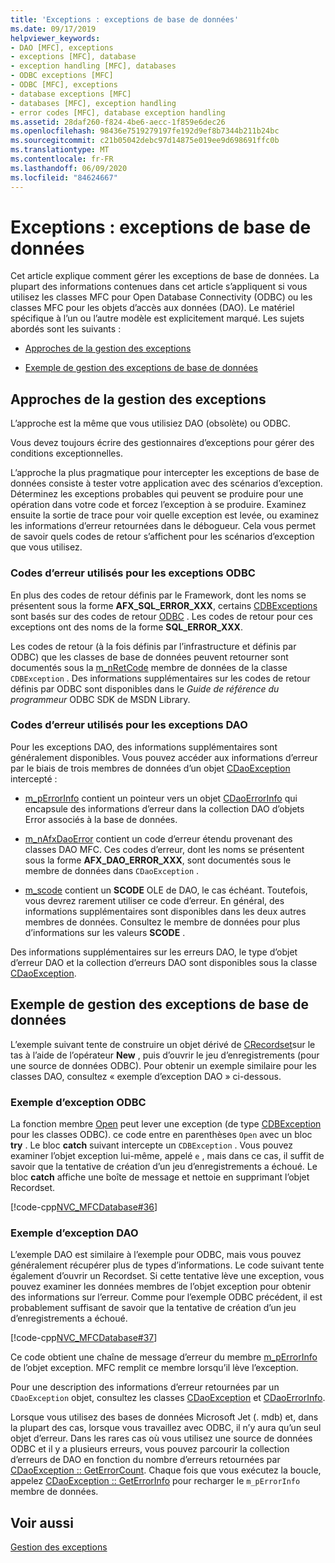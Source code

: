 ```yaml
---
title: 'Exceptions : exceptions de base de données'
ms.date: 09/17/2019
helpviewer_keywords:
- DAO [MFC], exceptions
- exceptions [MFC], database
- exception handling [MFC], databases
- ODBC exceptions [MFC]
- ODBC [MFC], exceptions
- database exceptions [MFC]
- databases [MFC], exception handling
- error codes [MFC], database exception handling
ms.assetid: 28daf260-f824-4be6-aecc-1f859e6dec26
ms.openlocfilehash: 98436e7519279197fe192d9ef8b7344b211b24bc
ms.sourcegitcommit: c21b05042debc97d14875e019ee9d698691ffc0b
ms.translationtype: MT
ms.contentlocale: fr-FR
ms.lasthandoff: 06/09/2020
ms.locfileid: "84624667"
---
```

# <a name="exceptions-database-exceptions"></a>Exceptions : exceptions de base de données

Cet article explique comment gérer les exceptions de base de données. La plupart des informations contenues dans cet article s’appliquent si vous utilisez les classes MFC pour Open Database Connectivity (ODBC) ou les classes MFC pour les objets d’accès aux données (DAO). Le matériel spécifique à l’un ou l’autre modèle est explicitement marqué. Les sujets abordés sont les suivants :

- [Approches de la gestion des exceptions](#_core_approaches_to_exception_handling)

- [Exemple de gestion des exceptions de base de données](#_core_a_database_exception.2d.handling_example)

## <a name="approaches-to-exception-handling"></a><a name="_core_approaches_to_exception_handling"></a>Approches de la gestion des exceptions

L’approche est la même que vous utilisiez DAO (obsolète) ou ODBC.

Vous devez toujours écrire des gestionnaires d’exceptions pour gérer des conditions exceptionnelles.

L’approche la plus pragmatique pour intercepter les exceptions de base de données consiste à tester votre application avec des scénarios d’exception. Déterminez les exceptions probables qui peuvent se produire pour une opération dans votre code et forcez l’exception à se produire. Examinez ensuite la sortie de trace pour voir quelle exception est levée, ou examinez les informations d’erreur retournées dans le débogueur. Cela vous permet de savoir quels codes de retour s’affichent pour les scénarios d’exception que vous utilisez.

### <a name="error-codes-used-for-odbc-exceptions"></a>Codes d’erreur utilisés pour les exceptions ODBC

En plus des codes de retour définis par le Framework, dont les noms se présentent sous la forme **AFX_SQL_ERROR_XXX**, certains [CDBExceptions](reference/cdbexception-class.md) sont basés sur des codes de retour [ODBC](../data/odbc/odbc-basics.md) . Les codes de retour pour ces exceptions ont des noms de la forme **SQL_ERROR_XXX**.

Les codes de retour (à la fois définis par l’infrastructure et définis par ODBC) que les classes de base de données peuvent retourner sont documentés sous la [m_nRetCode](reference/cdbexception-class.md#m_nretcode) membre de données de la classe `CDBException` . Des informations supplémentaires sur les codes de retour définis par ODBC sont disponibles dans le *Guide de référence du programmeur* ODBC SDK de MSDN Library.

### <a name="error-codes-used-for-dao-exceptions"></a>Codes d’erreur utilisés pour les exceptions DAO

Pour les exceptions DAO, des informations supplémentaires sont généralement disponibles. Vous pouvez accéder aux informations d’erreur par le biais de trois membres de données d’un objet [CDaoException](reference/cdaoexception-class.md) intercepté :

- [m_pErrorInfo](reference/cdaoexception-class.md#m_perrorinfo) contient un pointeur vers un objet [CDaoErrorInfo](reference/cdaoerrorinfo-structure.md) qui encapsule des informations d’erreur dans la collection DAO d’objets Error associés à la base de données.

- [m_nAfxDaoError](reference/cdaoexception-class.md#m_nafxdaoerror) contient un code d’erreur étendu provenant des classes DAO MFC. Ces codes d’erreur, dont les noms se présentent sous la forme **AFX_DAO_ERROR_XXX**, sont documentés sous le membre de données dans `CDaoException` .

- [m_scode](reference/cdaoexception-class.md#m_scode) contient un **SCODE** OLE de DAO, le cas échéant. Toutefois, vous devrez rarement utiliser ce code d’erreur. En général, des informations supplémentaires sont disponibles dans les deux autres membres de données. Consultez le membre de données pour plus d’informations sur les valeurs **SCODE** .

Des informations supplémentaires sur les erreurs DAO, le type d’objet d’erreur DAO et la collection d’erreurs DAO sont disponibles sous la classe [CDaoException](reference/cdaoexception-class.md).

## <a name="a-database-exception-handling-example"></a><a name="_core_a_database_exception.2d.handling_example"></a>Exemple de gestion des exceptions de base de données

L’exemple suivant tente de construire un objet dérivé de [CRecordset](reference/crecordset-class.md)sur le tas à l’aide de l’opérateur **New** , puis d’ouvrir le jeu d’enregistrements (pour une source de données ODBC). Pour obtenir un exemple similaire pour les classes DAO, consultez « exemple d’exception DAO » ci-dessous.

### <a name="odbc-exception-example"></a>Exemple d’exception ODBC

La fonction membre [Open](reference/crecordset-class.md#open) peut lever une exception (de type [CDBException](reference/cdbexception-class.md) pour les classes ODBC). ce code entre en parenthèses `Open` avec un bloc **try** . Le bloc **catch** suivant intercepte un `CDBException` . Vous pouvez examiner l’objet exception lui-même, appelé `e` , mais dans ce cas, il suffit de savoir que la tentative de création d’un jeu d’enregistrements a échoué. Le bloc **catch** affiche une boîte de message et nettoie en supprimant l’objet Recordset.

[!code-cpp[NVC_MFCDatabase#36](codesnippet/cpp/exceptions-database-exceptions_1.cpp)]

### <a name="dao-exception-example"></a>Exemple d’exception DAO

L’exemple DAO est similaire à l’exemple pour ODBC, mais vous pouvez généralement récupérer plus de types d’informations. Le code suivant tente également d’ouvrir un Recordset. Si cette tentative lève une exception, vous pouvez examiner les données membres de l’objet exception pour obtenir des informations sur l’erreur. Comme pour l’exemple ODBC précédent, il est probablement suffisant de savoir que la tentative de création d’un jeu d’enregistrements a échoué.

[!code-cpp[NVC_MFCDatabase#37](codesnippet/cpp/exceptions-database-exceptions_2.cpp)]

Ce code obtient une chaîne de message d’erreur du membre [m_pErrorInfo](reference/cdaoexception-class.md#m_perrorinfo) de l’objet exception. MFC remplit ce membre lorsqu’il lève l’exception.

Pour une description des informations d’erreur retournées par un `CDaoException` objet, consultez les classes [CDaoException](reference/cdaoexception-class.md) et [CDaoErrorInfo](reference/cdaoerrorinfo-structure.md).

Lorsque vous utilisez des bases de données Microsoft Jet (. mdb) et, dans la plupart des cas, lorsque vous travaillez avec ODBC, il n’y aura qu’un seul objet d’erreur. Dans les rares cas où vous utilisez une source de données ODBC et il y a plusieurs erreurs, vous pouvez parcourir la collection d’erreurs de DAO en fonction du nombre d’erreurs retournées par [CDaoException :: GetErrorCount](reference/cdaoexception-class.md#geterrorcount). Chaque fois que vous exécutez la boucle, appelez [CDaoException :: GetErrorInfo](reference/cdaoexception-class.md#geterrorinfo) pour recharger le `m_pErrorInfo` membre de données.

## <a name="see-also"></a>Voir aussi

[Gestion des exceptions](exception-handling-in-mfc.md)
